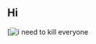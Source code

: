 
## Hi


[![i need to kill everyone](https://github.com/user-attachments/assets/03ed905d-156e-4ba6-9a84-fd87ee23d6cc)


